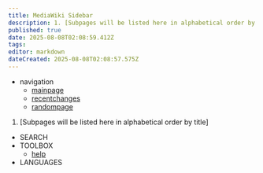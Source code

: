 ```yaml
---
title: MediaWiki Sidebar
description: 1. [Subpages will be listed here in alphabetical order by title]
published: true
date: 2025-08-08T02:08:59.412Z
tags: 
editor: markdown
dateCreated: 2025-08-08T02:08:57.575Z
---
```


* navigation
  * [mainpage](/en/mainpage)
  * [recentchanges](/en/recentchanges)
  * [randompage](/en/randompage)

1. [Subpages will be listed here in alphabetical order by title]

* SEARCH
* TOOLBOX
  * [help](/en/help)
* LANGUAGES